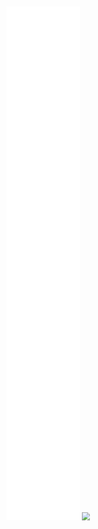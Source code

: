 <img src="./metrics.svg"/>
<img src="https://komarev.com/ghpvc/?username=dev-aniketj&style=flat-square&color=0066ff"/>
